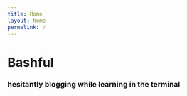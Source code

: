 ```yaml
---
title: Home
layout: home
permalink: /
---
```


# Bashful
### hesitantly blogging while learning in the terminal

